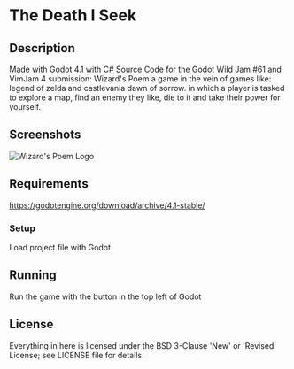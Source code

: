 The Death I Seek
=====

## Description
Made with Godot 4.1 with C#
Source Code for the Godot Wild Jam #61 and VimJam 4 submission: Wizard's Poem
a game in the vein of games like: legend of zelda and castlevania dawn of sorrow.
in which a player is tasked to explore a map, find an enemy they like, die to it and take their power for yourself.

## Screenshots
![Wizard's Poem Logo](https://img.itch.zone/aW1hZ2UvMjI2NTkwNi8xMzQzMDczNC5wbmc=/original/59yLa8.png)
## Requirements
https://godotengine.org/download/archive/4.1-stable/
### Setup
Load project file with Godot

## Running
Run the game with the button in the top left of Godot

## License
Everything in here is licensed under the BSD 3-Clause 'New' or 'Revised' License; see LICENSE file for details.

